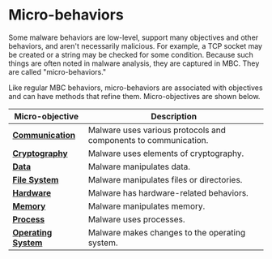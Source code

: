 # Micro-behaviors

Some malware behaviors are low-level, support many objectives and other behaviors, and aren't necessarily malicious. For example, a TCP socket may be created or a string may be checked for some condition. Because such things are often noted in malware analysis, they are captured in MBC. They are called "micro-behaviors."

Like regular MBC behaviors, micro-behaviors are associated with objectives and can have methods that refine them. Micro-objectives are shown below.

|**Micro-objective**|**Description**|
|---|---|
|[**Communication**](./communication)|Malware uses various protocols and components to communication.|
|[**Cryptography**](./cryptography)|Malware uses elements of cryptography.|
|[**Data**](./data)|Malware manipulates data.|
|[**File System**](./file-system)|Malware manipulates files or directories.|
|[**Hardware**](./hardware)|Malware has hardware-related behaviors.|
|[**Memory**](./memory)|Malware manipulates memory.|
|[**Process**](./process)|Malware uses processes.|
|[**Operating System**](./operating-system)|Malware makes changes to the operating system.|
